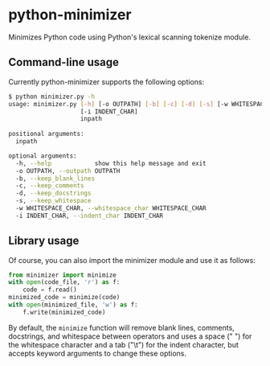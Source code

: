 # python-minimizer
Minimizes Python code using Python's lexical scanning tokenize module.
## Command-line usage
Currently python-minimizer supports the following options:
```sh
$ python minimizer.py -h
usage: minimizer.py [-h] [-o OUTPATH] [-b] [-c] [-d] [-s] [-w WHITESPACE_CHAR]
                    [-i INDENT_CHAR]
                    inpath
                    
positional arguments:
  inpath

optional arguments:
  -h, --help            show this help message and exit
  -o OUTPATH, --outpath OUTPATH
  -b, --keep_blank_lines
  -c, --keep_comments
  -d, --keep_docstrings
  -s, --keep_whitespace
  -w WHITESPACE_CHAR, --whitespace_char WHITESPACE_CHAR
  -i INDENT_CHAR, --indent_char INDENT_CHAR
```
## Library usage
Of course, you can also import the minimizer module and use it as follows:
```python
from minimizer import minimize
with open(code_file, 'r') as f:
    code = f.read()
minimized_code = minimize(code)
with open(minimized_file, 'w') as f:
    f.write(minimized_code)
```
By default, the ```minimize``` function will remove blank lines, comments, docstrings, and whitespace between operators and uses a space (" ") for the whitespace character and a tab ("\t") for the indent character, but accepts keyword arguments to change these options.
